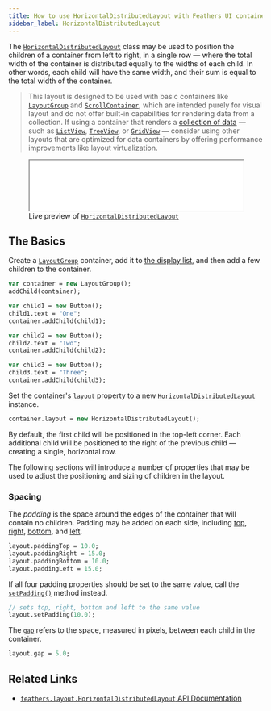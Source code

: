 ```yaml
---
title: How to use HorizontalDistributedLayout with Feathers UI containers
sidebar_label: HorizontalDistributedLayout
---
```


The [`HorizontalDistributedLayout`](https://api.feathersui.com/current/feathers/layout/HorizontalDistributedLayout.html) class may be used to position the children of a container from left to right, in a single row — where the total width of the container is distributed equally to the widths of each child. In other words, each child will have the same width, and their sum is equal to the total width of the container.

> This layout is designed to be used with basic containers like [`LayoutGroup`](./layout-group.md) and [`ScrollContainer`](./scroll-container.md), which are intended purely for visual layout and do not offer built-in capabilities for rendering data from a collection. If using a container that renders a [collection of data](./data-collections.md) — such as [`ListView`](./list-view.md), [`TreeView`](./tree-view.md), or [`GridView`](./grid-view.md) — consider using other layouts that are optimized for data containers by offering performance improvements like layout virtualization.

<figure>
<iframe src="/learn/haxe-openfl/samples/horizontal-distributed-layout.html" width="100%" height="100"></iframe>
<figcaption>Live preview of <a href="https://api.feathersui.com/current/feathers/layout/HorizontalDistributedLayout.html"><code>HorizontalDistributedLayout</code></a></figcaption>
</figure>

## The Basics

Create a [`LayoutGroup`](./layout-group.md) container, add it to [the display list](https://books.openfl.org/openfl-developers-guide/display-programming/basics-of-display-programming.html), and then add a few children to the container.

```haxe
var container = new LayoutGroup();
addChild(container);

var child1 = new Button();
child1.text = "One";
container.addChild(child1);

var child2 = new Button();
child2.text = "Two";
container.addChild(child2);

var child3 = new Button();
child3.text = "Three";
container.addChild(child3);
```

Set the container's [`layout`](https://api.feathersui.com/current/feathers/layout/feathers/controls/LayoutGroup.html#layout) property to a new [`HorizontalDistributedLayout`](https://api.feathersui.com/current/feathers/layout/HorizontalDistributedLayout.html) instance.

```haxe
container.layout = new HorizontalDistributedLayout();
```

By default, the first child will be positioned in the top-left corner. Each additional child will be positioned to the right of the previous child — creating a single, horizontal row.

The following sections will introduce a number of properties that may be used to adjust the positioning and sizing of children in the layout.

### Spacing

The _padding_ is the space around the edges of the container that will contain no children. Padding may be added on each side, including [top](https://api.feathersui.com/current/feathers/layout/HorizontalDistributedLayout.html#paddingTop), [right](https://api.feathersui.com/current/feathers/layout/HorizontalDistributedLayout.html#paddingRight), [bottom](https://api.feathersui.com/current/feathers/layout/HorizontalDistributedLayout.html#paddingBottom), and [left](https://api.feathersui.com/current/feathers/layout/HorizontalDistributedLayout.html#paddingLeft).

```haxe
layout.paddingTop = 10.0;
layout.paddingRight = 15.0;
layout.paddingBottom = 10.0;
layout.paddingLeft = 15.0;
```

If all four padding properties should be set to the same value, call the [`setPadding()`](https://api.feathersui.com/current/feathers/layout/HorizontalDistributedLayout.html#setPadding) method instead.

```haxe
// sets top, right, bottom and left to the same value
layout.setPadding(10.0);
```

The [`gap`](https://api.feathersui.com/current/feathers/layout/HorizontalDistributedLayout.html#gap) refers to the space, measured in pixels, between each child in the container.

```haxe
layout.gap = 5.0;
```

## Related Links

- [`feathers.layout.HorizontalDistributedLayout` API Documentation](https://api.feathersui.com/current/feathers/layout/HorizontalDistributedLayout.html)
